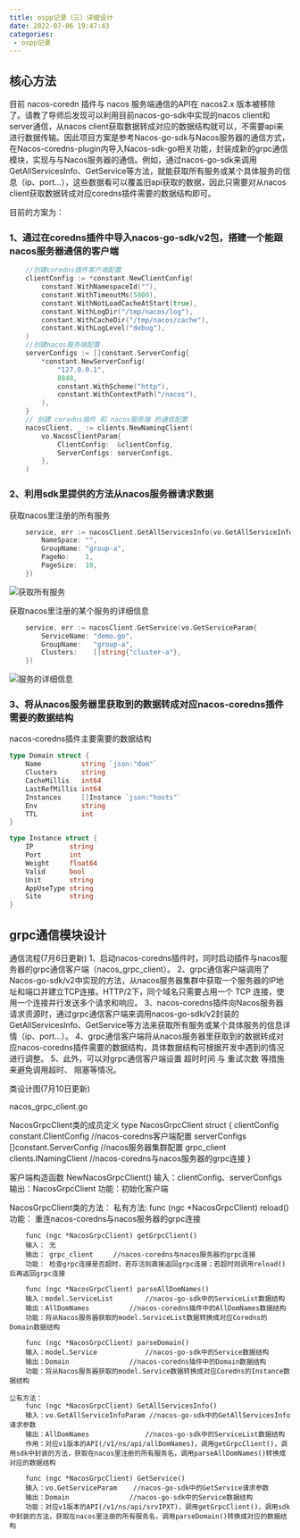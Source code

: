 ```yaml
---
title: ospp记录（三）详细设计
date: 2022-07-06 19:47:43
categories: 
 - ospp记录
---
```

## 核心方法

目前 nacos-coredn 插件与 nacos 服务端通信的API在 nacos2.x 版本被移除了。请教了导师后发现可以利用目前nacos-go-sdk中实现的nacos client和server通信，从nacos client获取数据转成对应的数据结构就可以，不需要api来进行数据传输。因此项目方案是参考Nacos-go-sdk与Nacos服务器的通信方式，在Nacos-coredns-plugin内导入Nacos-sdk-go相关功能，封装成新的grpc通信模块，实现与与Nacos服务器的通信。例如，通过nacos-go-sdk来调用GetAllServicesInfo、GetService等方法，就能获取所有服务或某个具体服务的信息（ip、port...），这些数据看可以覆盖旧api获取的数据，因此只需要对从nacos client获取数据转成对应coredns插件需要的数据结构即可。
<!-- more -->
目前的方案为：

### 1、通过在coredns插件中导入nacos-go-sdk/v2包，搭建一个能跟nacos服务器通信的客户端

``` go
    //创建coredns插件客户端配置
    clientConfig := *constant.NewClientConfig(
		constant.WithNamespaceId(""), 
		constant.WithTimeoutMs(5000),
		constant.WithNotLoadCacheAtStart(true),
		constant.WithLogDir("/tmp/nacos/log"),
		constant.WithCacheDir("/tmp/nacos/cache"),
		constant.WithLogLevel("debug"),
	)
	//创建nacos服务端配置
	serverConfigs := []constant.ServerConfig{
		*constant.NewServerConfig(
			"127.0.0.1",
			8848,
			constant.WithScheme("http"),
			constant.WithContextPath("/nacos"),
		),
	}
	// 创建 coredns插件 和 nacos服务端 的通信配置
	nacosClient, _ := clients.NewNamingClient(
		vo.NacosClientParam{
			ClientConfig:  &clientConfig,
			ServerConfigs: serverConfigs,
		},
	)
```

### 2、利用sdk里提供的方法从nacos服务器请求数据

获取nacos里注册的所有服务
``` go
    service, err := nacosClient.GetAllServicesInfo(vo.GetAllServiceInfoParam{
        NameSpace: "",        
        GroupName: "group-a",
        PageNo:    1,
        PageSize:  10,
    })
```
![获取所有服务](/img/plugin-details/getAllService.png)


获取nacos里注册的某个服务的详细信息
``` go
    service, err := nacosClient.GetService(vo.GetServiceParam{
		ServiceName: "demo.go",
		GroupName:   "group-a",
		Clusters:    []string{"cluster-a"},
	})
```
![服务的详细信息](/img/plugin-details/getService.png)


### 3、将从nacos服务器里获取到的数据转成对应nacos-coredns插件需要的数据结构

nacos-coredns插件主要需要的数据结构
``` go
type Domain struct {
	Name          string `json:"dom"`
	Clusters      string
	CacheMillis   int64
	LastRefMillis int64
	Instances     []Instance `json:"hosts"`
	Env           string
	TTL           int
}

type Instance struct {
	IP         string
	Port       int
	Weight     float64
	Valid      bool
	Unit       string
	AppUseType string
	Site       string
}
```

## grpc通信模块设计
通信流程(7月6日更新)
1、启动nacos-coredns插件时，同时启动插件与nacos服务器的grpc通信客户端（nacos_grpc_client）。 
2、grpc通信客户端调用了Nacos-go-sdk/v2中实现的方法，从nacos服务器集群中获取一个服务器的IP地址和端口并建立TCP连接。HTTP/2下，同个域名只需要占用一个 TCP 连接，使用一个连接并行发送多个请求和响应。 
3、nacos-coredns插件向Nacos服务器请求资源时，通过grpc通信客户端来调用nacos-go-sdk/v2封装的GetAllServicesInfo、GetService等方法来获取所有服务或某个具体服务的信息详情（ip、port...）。
4、grpc通信客户端将从nacos服务器里获取到的数据转成对应nacos-coredns插件需要的数据结构，具体数据结构可根据开发中遇到的情况进行调整。
5、此外，可以对grpc通信客户端设置 超时时间 与 重试次数 等措施来避免调用超时、 阻塞等情况。


类设计图(7月10日更新)

nacos_grpc_client.go

NacosGrpcClient类的成员定义
type NacosGrpcClient struct {
	clientConfig      constant.ClientConfig 	//nacos-coredns客户端配置
	serverConfigs     []constant.ServerConfig 	//nacos服务器集群配置
	grpc_client       clients.INamingClient		//nacos-coredns与nacos服务器的grpc连接
}

客户端构造函数
NewNacosGrpcClient()
输入：clientConfig、serverConfigs 
输出：NacosGrpcClient
功能：初始化客户端

NacosGrpcClient类的方法：
	私有方法:
		func (ngc *NacosGrpcClient) reload() 
		功能： 重连nacos-coredns与nacos服务器的grpc连接

		func (ngc *NacosGrpcClient) getGrpcClient()  
		输入： 无
		输出： grpc_client 	//nacos-coredns与nacos服务器的grpc连接
		功能： 检查grpc连接是否超时，若存活则直接返回grpc连接；若超时则调用reload()后再返回grpc连接

		func (ngc *NacosGrpcClient) parseAllDomNames()					
		输入：model.ServiceList		//nacos-go-sdk中的ServiceList数据结构
		输出：AllDomNames			//nacos-coredns插件中的AllDomNames数据结构
		功能：将从Nacos服务器获取的model.ServiceList数据转换成对应Coredns的Domain数据结构

		func (ngc *NacosGrpcClient) parseDomain() 					
		输入：model.Service			//nacos-go-sdk中的Service数据结构
		输出：Domain				//nacos-coredns插件中的Domain数据结构
		功能：将从Nacos服务器获取的model.Service数据转换成对应Coredns的Instance数据结构

	公有方法：
		func (ngc *NacosGrpcClient) GetAllServicesInfo() 	
		输入：vo.GetAllServiceInfoParam //nacos-go-sdk中的GetAllServicesInfo请求参数
		输出：AllDomNames				//nacos-go-sdk中的ServiceList数据结构
		作用：对应v1版本的API(/v1/ns/api/allDomNames)，调用getGrpcClient()，调用sdk中封装的方法，获取在nacos里注册的所有服务名，调用parseAllDomNames()转换成对应的数据结构

		func (ngc *NacosGrpcClient) GetService() 					
		输入：vo.GetServiceParam    //nacos-go-sdk中的GetService请求参数
		输出：Domain				//nacos-go-sdk中的Service数据结构
		功能：对应v1版本的API(/v1/ns/api/srvIPXT)，调用getGrpcClient()，调用sdk中封装的方法，获取在nacos里注册的所有服务名，调用parseDomain()转换成对应的数据结构